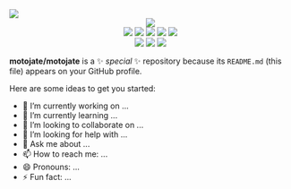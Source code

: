 <img src="https://capsule-render.vercel.app/api?type=waving&color=auto&height=200&section=header&text=KangDaeHyun&fontSize=90" />
	<div align="center">
 		 <div>
 			<img src="https://img.shields.io/badge/TypeScript-3178C6?style=flat&logo=typescript&logoColor=white" />
   		 </div>
      		 <div>
			<img src="https://img.shields.io/badge/Node.js-339933?style=flat&logo=nodedotjs&logoColor=white" />
			<img src="https://img.shields.io/badge/Nest.js-E0234E?style=flat&logo=nestjs&logoColor=white" />
 			<img src="https://img.shields.io/badge/GraphQL-E10098?style=flat&logo=graphql&logoColor=white" />
			<img src="https://img.shields.io/badge/Prisma-2D3748?style=flat&logo=prisma&logoColor=white" />
 			<img src="https://img.shields.io/badge/MariaDB-003545?style=flat&logo=mariadb&logoColor=white" />
		</div>
		<div>
			<img src="https://img.shields.io/badge/Vue-4FC08D?style=flat&logo=vuedotjs&logoColor=white" />
			<img src="https://img.shields.io/badge/Vite-646CFF?style=flat&logo=vite&logoColor=white" />
			<img src="https://img.shields.io/badge/Quasar-1976D2?style=flat&logo=quasar&logoColor=white" />
		</div>
 		<!-- 
   <img src="https://github-readme-stats.vercel.app/api/top-langs/?username=motojate&layout=compact"><br><br>
		<img src="https://github-readme-stats.vercel.app/api?username=motojate&show_icons=true"> 
  --!>
	</div>



**motojate/motojate** is a ✨ _special_ ✨ repository because its `README.md` (this file) appears on your GitHub profile.

Here are some ideas to get you started:

- 🔭 I’m currently working on ...
- 🌱 I’m currently learning ...
- 👯 I’m looking to collaborate on ...
- 🤔 I’m looking for help with ...
- 💬 Ask me about ...
- 📫 How to reach me: ...
- 😄 Pronouns: ...
- ⚡ Fun fact: ...

